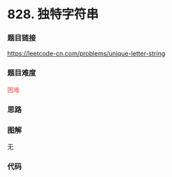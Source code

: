 # 828. 独特字符串

### 题目链接

https://leetcode-cn.com/problems/unique-letter-string

### 题目难度

<font color=#D9534F>困难</font>

### 思路



### 图解

无

### 代码

```python
```